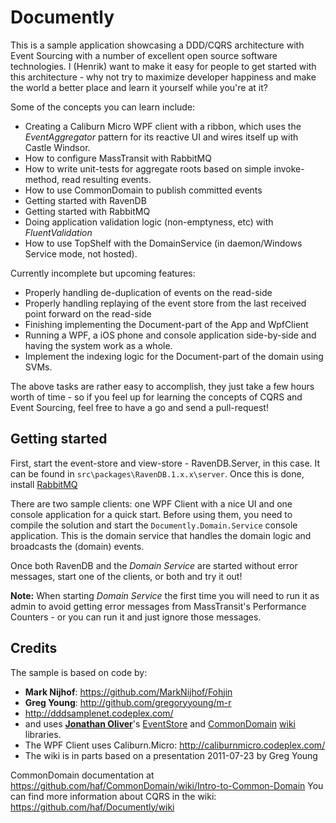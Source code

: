 # Documently

This is a sample application showcasing a DDD/CQRS architecture with Event Sourcing 
with a number of excellent open source software technologies. 
I (Henrik) want to make it easy for people to get started with this 
architecture - why not try to maximize developer happiness and make the 
world a better place and learn it yourself while you're at it?

Some of the concepts you can learn include:

 * Creating a Caliburn Micro WPF client with a ribbon, which uses the *EventAggregator* pattern for its reactive UI and wires itself up with Castle Windsor.
 * How to configure MassTransit with RabbitMQ
 * How to write unit-tests for aggregate roots based on simple invoke-method, read resulting events.
 * How to use CommonDomain to publish committed events
 * Getting started with RavenDB
 * Getting started with RabbitMQ
 * Doing application validation logic (non-emptyness, etc) with *FluentValidation*
 * How to use TopShelf with the DomainService (in daemon/Windows Service mode, not hosted).

Currently incomplete but upcoming features:

 * Properly handling de-duplication of events on the read-side
 * Properly handling replaying of the event store from the last received point forward on the read-side
 * Finishing implementing the Document-part of the App and WpfClient
 * Running a WPF, a iOS phone and console application side-by-side and having the system work as a whole.
 * Implement the indexing logic for the Document-part of the domain using SVMs.

The above tasks are rather easy to accomplish, they just take a few hours worth of time - so if you feel up for learning the concepts of CQRS and Event Sourcing, feel free to have a go and send a pull-request!

## Getting started

First, start the event-store and view-store - RavenDB.Server, in this case. It can be found in `src\packages\RavenDB.1.x.x\server`. Once this is done, install [RabbitMQ](http://www.rabbitmq.com/download.html)

There are two sample clients: one WPF Client with a nice UI and one console application for a quick start. Before using them, you need to compile the solution and start the `Documently.Domain.Service` console application. This is the domain service that handles the domain logic and broadcasts the (domain) events.

Once both RavenDB and the *Domain Service* are started without error messages, start one of the clients, or both and try it out!

**Note:** When starting *Domain Service* the first time you will need to run it as admin to avoid getting error messages from MassTransit's Performance Counters - or you can run it and just ignore those messages. 

## Credits

The sample is based on code by:

 * **Mark Nijhof**: <https://github.com/MarkNijhof/Fohjin>
 * **Greg Young**: <http://github.com/gregoryyoung/m-r>
 * <http://dddsamplenet.codeplex.com/>
 * and uses **[Jonathan Oliver](https://github.com/joliver/)**'s [EventStore](https://github.com/joliver/EventStore)  and [CommonDomain](https://github.com/haf/CommonDomain) [wiki](https://github.com/haf/CommonDomain/wiki) libraries.
 * The WPF Client uses Caliburn.Micro: <http://caliburnmicro.codeplex.com/>
 * The wiki is in parts based on a presentation 2011-07-23 by Greg Young

CommonDomain documentation at <https://github.com/haf/CommonDomain/wiki/Intro-to-Common-Domain>
You can find more information about CQRS in the wiki: <https://github.com/haf/Documently/wiki>